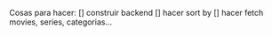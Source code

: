 Cosas para hacer:
[] construir backend
[] hacer sort by
[] hacer fetch movies, series, categorias...